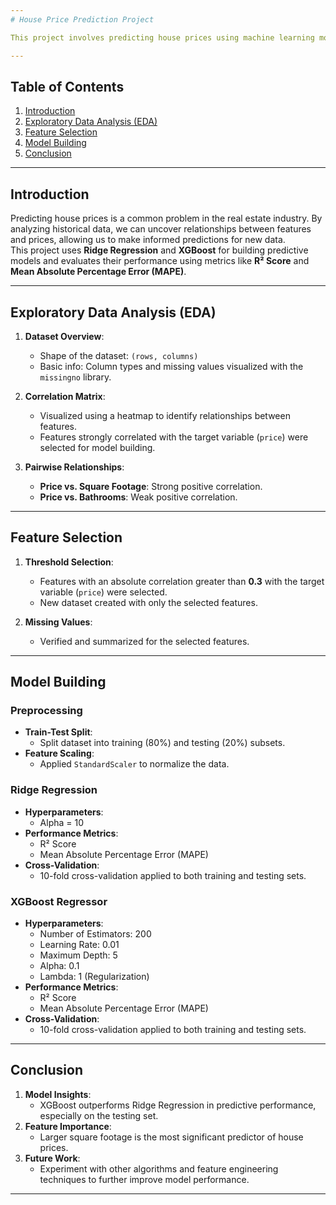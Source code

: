 ```yaml
---
# House Price Prediction Project

This project involves predicting house prices using machine learning models. The dataset used for this analysis is the **`kc_house_data.csv`** file. The goal is to select relevant features based on their correlation with the target variable (`price`) and build predictive models using Ridge Regression and XGBoost.

---
```


## Table of Contents

1. [Introduction](#introduction)  
2. [Exploratory Data Analysis (EDA)](#exploratory-data-analysis-eda)  
3. [Feature Selection](#feature-selection)  
4. [Model Building](#model-building)   
5. [Conclusion](#conclusion)  

---

## Introduction

Predicting house prices is a common problem in the real estate industry. By analyzing historical data, we can uncover relationships between features and prices, allowing us to make informed predictions for new data.  
This project uses **Ridge Regression** and **XGBoost** for building predictive models and evaluates their performance using metrics like **R² Score** and **Mean Absolute Percentage Error (MAPE)**.

---

## Exploratory Data Analysis (EDA)

1. **Dataset Overview**:
   - Shape of the dataset: `(rows, columns)`  
   - Basic info: Column types and missing values visualized with the `missingno` library.

2. **Correlation Matrix**:  
   - Visualized using a heatmap to identify relationships between features.  
   - Features strongly correlated with the target variable (`price`) were selected for model building.

3. **Pairwise Relationships**:
   - **Price vs. Square Footage**: Strong positive correlation.  
   - **Price vs. Bathrooms**: Weak positive correlation.  

---

## Feature Selection

1. **Threshold Selection**:
   - Features with an absolute correlation greater than **0.3** with the target variable (`price`) were selected.  
   - New dataset created with only the selected features.

2. **Missing Values**:
   - Verified and summarized for the selected features.  

---

## Model Building

### Preprocessing  
- **Train-Test Split**:  
  - Split dataset into training (80%) and testing (20%) subsets.  
- **Feature Scaling**:  
  - Applied `StandardScaler` to normalize the data.  

### Ridge Regression  
- **Hyperparameters**:  
  - Alpha = 10  
- **Performance Metrics**:  
  - R² Score  
  - Mean Absolute Percentage Error (MAPE)  
- **Cross-Validation**:  
  - 10-fold cross-validation applied to both training and testing sets.  

### XGBoost Regressor  
- **Hyperparameters**:  
  - Number of Estimators: 200  
  - Learning Rate: 0.01  
  - Maximum Depth: 5  
  - Alpha: 0.1  
  - Lambda: 1 (Regularization)  
- **Performance Metrics**:  
  - R² Score  
  - Mean Absolute Percentage Error (MAPE)  
- **Cross-Validation**:  
  - 10-fold cross-validation applied to both training and testing sets.  

---

## Conclusion

1. **Model Insights**:  
   - XGBoost outperforms Ridge Regression in predictive performance, especially on the testing set.  
2. **Feature Importance**:  
   - Larger square footage is the most significant predictor of house prices.  
3. **Future Work**:  
   - Experiment with other algorithms and feature engineering techniques to further improve model performance.  

---

